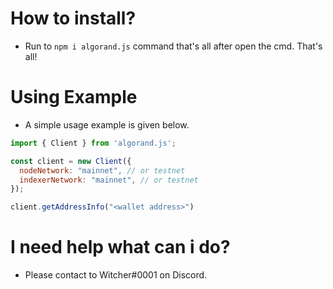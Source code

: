 # How to install?
- Run to `npm i algorand.js` command that's all after open the cmd. That's all!

# Using Example
- A simple usage example is given below.

```js
import { Client } from 'algorand.js';

const client = new Client({
  nodeNetwork: "mainnet", // or testnet
  indexerNetwork: "mainnet", // or testnet
});

client.getAddressInfo("<wallet address>")
```

# I need help what can i do?
- Please contact to Witcher#0001 on Discord.
